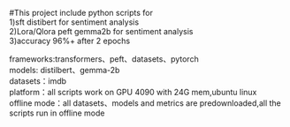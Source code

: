 #This project include python scripts for 
<br />1)sft distibert for sentiment analysis
<br />2)Lora/Qlora peft gemma2b for sentiment analysis
<br />3)accuracy 96%+ after 2 epochs

frameworks:transformers、peft、datasets、pytorch
<br />models: distilbert、gemma-2b
<br />datasets：imdb
<br />platform：all scripts work on GPU 4090  with 24G mem,ubuntu linux
<br />offline mode：all datasets、models and metrics are predownloaded,all the scripts run in offline mode
